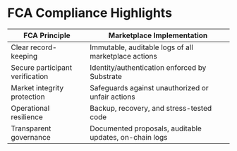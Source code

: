 # FCA Compliance Highlights

| FCA Principle                   | Marketplace Implementation                             |
| ------------------------------- | ------------------------------------------------------ |
| Clear record-keeping            | Immutable, auditable logs of all marketplace actions   |
| Secure participant verification | Identity/authentication enforced by Substrate          |
| Market integrity protection     | Safeguards against unauthorized or unfair actions      |
| Operational resilience          | Backup, recovery, and stress-tested code               |
| Transparent governance          | Documented proposals, auditable updates, on-chain logs |
